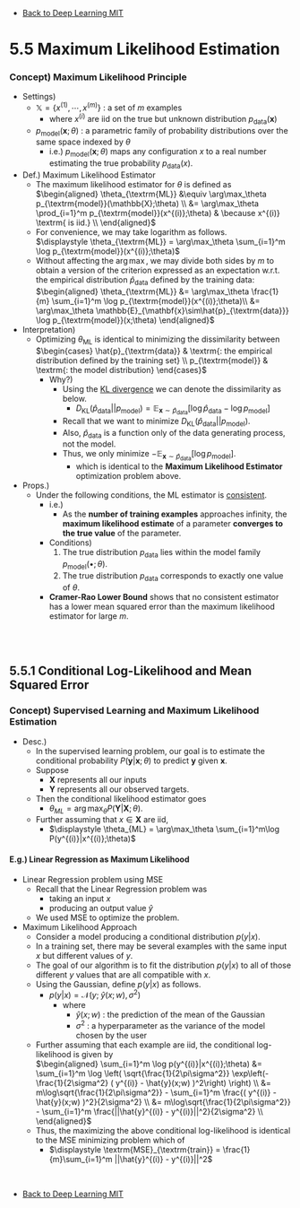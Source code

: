 * [Back to Deep Learning MIT](../../main.md)

# 5.5 Maximum Likelihood Estimation

### Concept) Maximum Likelihood Principle
- Settings)
  - $`\mathbb{X} = \{x^{(1)}, \cdots, x^{(m)}\}`$ : a set of $`m`$ examples
    - where $`x^{(i)}`$ are iid on the true but unknown distribution $`p_{\textrm{data}}(\mathbf{x})`$
  - $`p_{\textrm{model}}(\mathbf{x};\theta)`$ : a parametric family of probability distributions over the same space indexed by $`\theta`$
    - i.e.) $`p_{\textrm{model}}(\mathbf{x};\theta)`$ maps any configuration $`x`$ to a real number estimating the true probability $`p_{\textrm{data}}(x)`$.
- Def.) Maximum Likelihood Estimator
  - The maximum likelihood estimator for $`\theta`$ is defined as   
    $`\begin{aligned}
        \theta_{\textrm{ML}} &\equiv \arg\max_\theta p_{\textrm{model}}(\mathbb{X};\theta) \\
        &= \arg\max_\theta \prod_{i=1}^m p_{\textrm{model}}(x^{(i)};\theta) & \because x^{(i)} \textrm{ is iid.} \\
    \end{aligned}`$
  - For convenience, we may take logarithm as follows.   
    $`\displaystyle \theta_{\textrm{ML}} = \arg\max_\theta \sum_{i=1}^m \log p_{\textrm{model}}(x^{(i)};\theta)`$
  - Without affecting the $`\arg\max`$, we may divide both sides by $`m`$ to obtain a version of the criterion expressed as an expectation w.r.t. the empirical distribution $`\hat{p}_{\textrm{data}}`$ defined by the training data:   
    $`\begin{aligned}
        \theta_{\textrm{ML}} &= \arg\max_\theta \frac{1}{m} \sum_{i=1}^m \log p_{\textrm{model}}(x^{(i)};\theta)\\
        &= \arg\max_\theta \mathbb{E}_{\mathbf{x}\sim\hat{p}_{\textrm{data}}} \log p_{\textrm{model}}(x;\theta)
    \end{aligned}`$
- Interpretation)
  - Optimizing $`\theta_{\textrm{ML}}`$ is identical to minimizing the dissimilarity between $`\begin{cases}
        \hat{p}_{\textrm{data}} & \textrm{: the empirical distribution defined by the training set} \\
        p_{\textrm{model}} & \textrm{: the model distribution}
    \end{cases}`$
    - Why?)
      - Using the [KL divergence](../../../elmnts_info_theory/ch02/03/note.md#concept-relative-entropy-kullbackleibler-distance) we can denote the dissimilarity as below.
        - $`\displaystyle D_{\textrm{KL}}(\hat{p}_{\textrm{data}} || p_{\textrm{model}}) = \mathbb{E}_{\mathbf{x}\sim\hat{p}_{\textrm{data}}} \left[ \log{\hat{p}_{\textrm{data}}} - \log{p_{\textrm{model}}} \right]`$
      - Recall that we want to minimize $`D_{\textrm{KL}}(\hat{p}_{\textrm{data}} || p_{\textrm{model}})`$.
      - Also, $`\hat{p}_{\textrm{data}}`$ is a function only of the data generating process, not the model.
      - Thus, we only minimize $`- \mathbb{E}_{\mathbf{x}\sim\hat{p}_{\textrm{data}}} \left[  \log{p_{\textrm{model}}} \right]`$.
        - which is identical to the **Maximum Likelihood Estimator** optimization problem above. 
- Props.)
  - Under the following conditions, the ML estimator is [consistent](../04/note.md#concept-consistency).
    - i.e.)
      - As the **number of training examples** approaches infinity, the **maximum likelihood estimate** of a parameter **converges to the true value** of the parameter.
    - Conditions)
      1. The true distribution $`p_{\textrm{data}}`$ lies within the model family $`p_{\textrm{model}}(\bullet; \theta)`$.
      2. The true distribution $`p_{\textrm{data}}`$ corresponds to exactly one value of $`\theta`$.
    - **Cramer-Rao Lower Bound** shows that no consistent estimator has a lower mean squared error than the maximum likelihood estimator for large $`m`$.


<br><br>

## 5.5.1 Conditional Log-Likelihood and Mean Squared Error
### Concept) Supervised Learning and Maximum Likelihood Estimation
- Desc.)
  - In the supervised learning problem, our goal is to estimate the conditional probability $`P(\mathbf{y}|\mathbf{x};\theta)`$ to predict $`\mathbf{y}`$ given $`\mathbf{x}`$.
  - Suppose
    - $`\mathbf{X}`$ represents all our inputs
    - $`\mathbf{Y}`$ represents all our observed targets.
  - Then the conditional likelihood estimator goes
    - $`\displaystyle \theta_{ML} = \arg\max_\theta P(\mathbf{Y}|\mathbf{X};\theta)`$.
  - Further assuming that $`x \in \mathbf{X}`$ are iid,
    - $`\displaystyle \theta_{ML} = \arg\max_\theta \sum_{i=1}^m\log P(y^{(i)}|x^{(i)};\theta)`$

#### E.g.) Linear Regression as Maximum Likelihood
- Linear Regression problem using MSE
  - Recall that the Linear Regression problem was 
    - taking an input $`x`$
    - producing an output value $`\hat{y}`$
  - We used MSE to optimize the problem.
- Maximum Likelihood Approach
  - Consider a model producing a conditional distribution $`p(y|x)`$.
  - In a training set, there may be several examples with the same input $`x`$ but different values of $`y`$.
  - The goal of our algorithm is to fit the distribution $`p(y|x)`$ to all of those different $`y`$ values that are all compatible with $`x`$.
  - Using the Gaussian, define $`p(y|x)`$ as follows.
    - $`p(y|x) = \mathcal{N}(y; \; \hat{y}(x;w), \sigma^2)`$
      - where
        - $`\hat{y}(x;w)`$ : the prediction of the mean of the Gaussian
        - $`\sigma^2`$ : a hyperparameter as the variance of the model chosen by the user
  - Further assuming that each example are iid, the conditional log-likelihood is given by   
    $`\begin{aligned}
       \sum_{i=1}^m \log p(y^{(i)}|x^{(i)};\theta) &= \sum_{i=1}^m \log \left( \sqrt{\frac{1}{2\pi\sigma^2}} \exp\left(-\frac{1}{2\sigma^2} (  y^{(i)} - \hat{y}(x;w)  )^2\right) \right) \\
       &= m\log\sqrt{\frac{1}{2\pi\sigma^2}} - \sum_{i=1}^m \frac{(  y^{(i)} - \hat{y}(x;w)  )^2}{2\sigma^2} \\
       &= m\log\sqrt{\frac{1}{2\pi\sigma^2}} - \sum_{i=1}^m \frac{||\hat{y}^{(i)} - y^{(i)}||^2}{2\sigma^2} \\
    \end{aligned}`$
  - Thus, the maximizing the above conditional log-likelihood is identical to the MSE minimizing problem which of
    - $`\displaystyle \textrm{MSE}_{\textrm{train}} = \frac{1}{m}\sum_{i=1}^m ||\hat{y}^{(i)} - y^{(i)}||^2`$








<br>

* [Back to Deep Learning MIT](../../main.md)